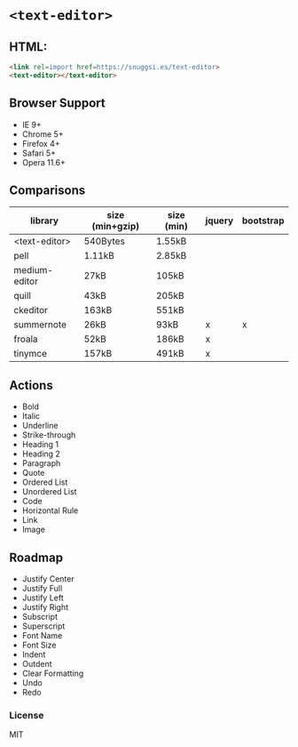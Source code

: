 # `<text-editor>`

## HTML:

```html
<link rel=import href=https://snuggsi.es/text-editor>
<text-editor></text-editor>
```

## Browser Support

  * IE 9+
  * Chrome 5+
  * Firefox 4+
  * Safari 5+
  * Opera 11.6+

## Comparisons

| library             | size (min+gzip) | size (min) | jquery | bootstrap |
|---------------------|-----------------|------------|--------|-----------|
| &lt;text-editor&gt; | 540Bytes        | 1.55kB     |        |           |
| pell                | 1.11kB          | 2.85kB     |        |           |
| medium-editor       | 27kB            | 105kB      |        |           |
| quill               | 43kB            | 205kB      |        |           |
| ckeditor            | 163kB           | 551kB      |        |           |
| summernote          | 26kB            | 93kB       | x      | x         |
| froala              | 52kB            | 186kB      | x      |           |
| tinymce             | 157kB           | 491kB      | x      |           |


## Actions

  - Bold
  - Italic
  - Underline
  - Strike-through
  - Heading 1
  - Heading 2
  - Paragraph
  - Quote
  - Ordered List
  - Unordered List
  - Code
  - Horizontal Rule
  - Link
  - Image

## Roadmap

  - Justify Center
  - Justify Full
  - Justify Left
  - Justify Right
  - Subscript
  - Superscript
  - Font Name
  - Font Size
  - Indent
  - Outdent
  - Clear Formatting
  - Undo
  - Redo

### License

MIT
